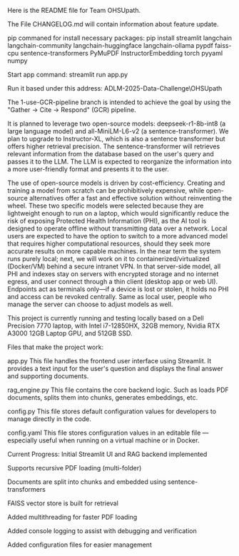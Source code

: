 Here is the README file for Team OHSUpath.

The File CHANGELOG.md will contain information about feature update.


pip commaned for install necessary packages:
pip install streamlit langchain langchain-community langchain-huggingface langchain-ollama pypdf faiss-cpu sentence-transformers PyMuPDF InstructorEmbedding torch pyyaml numpy

Start app command:
streamlit run app.py

Run it based under this address:
ADLM-2025-Data-Challenge\OHSUpath



The 1-use-GCR-pipeline branch is intended to achieve the goal by using the "Gather → Cite → Respond" (GCR) pipeline.

It is planned to leverage two open-source models: deepseek-r1-8b-int8 (a large language model) and all-MiniLM-L6-v2 (a sentence-transformer). We plan to upgrade to Instructor-XL, which is also a sentence transformer but offers higher retrieval precision. The sentence-transformer will retrieves relevant information from the database based on the user's query and passes it to the LLM. The LLM is expected to reorganize the information into a more user-friendly format and presents it to the user.

The use of open-source models is driven by cost-efficiency. Creating and training a model from scratch can be prohibitively expensive, while open-source alternatives offer a fast and effective solution without reinventing the wheel. These two specific models were selected because they are lightweight enough to run on a laptop, which would significantly reduce the risk of exposing Protected Health Information (PHI), as the AI tool is designed to operate offline without transmitting data over a network. Local users are expected to have the option to switch to a more advanced model that requires higher computational resources, should they seek more accurate results on more capable machines. In the near term the system runs purely local; next, we will work on it to containerized/virtualized (Docker/VM) behind a secure intranet VPN. In that server-side model, all PHI and indexes stay on servers with encrypted storage and no internet egress, and user connect through a thin client (desktop app or web UI). Endpoints act as terminals only—if a device is lost or stolen, it holds no PHI and access can be revoked centrally. Same as local user, people who manage the server can choose to adjust models as well.

This project is currently running and testing locally based on a Dell Precision 7770 laptop, with Intel i7-12850HX, 32GB memory, Nvidia RTX A3000 12GB Laptop GPU, and 512GB SSD.

Files that make the project work:

app.py
This file handles the frontend user interface using Streamlit. It provides a text input for the user's question and displays the final answer and supporting documents.

rag_engine.py
This file contains the core backend logic. Such as loads PDF documents, splits them into chunks, generates embeddings, etc.

config.py
This file stores default configuration values for developers to manage directly in the code.

config.yaml
This file stores configuration values in an editable file — especially useful when running on a virtual machine or in Docker.


Current Progress:
Initial Streamlit UI and RAG backend implemented

Supports recursive PDF loading (multi-folder)

Documents are split into chunks and embedded using sentence-transformers

FAISS vector store is built for retrieval

Added multithreading for faster PDF loading

Added console logging to assist with debugging and verification

Added configuration files for easier management




